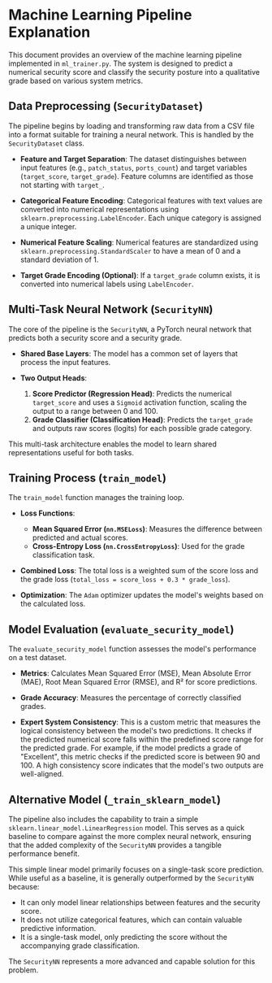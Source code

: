 # Machine Learning Pipeline Explanation

This document provides an overview of the machine learning pipeline implemented in `ml_trainer.py`. The system is designed to predict a numerical security score and classify the security posture into a qualitative grade based on various system metrics.

## Data Preprocessing (`SecurityDataset`)

The pipeline begins by loading and transforming raw data from a CSV file into a format suitable for training a neural network. This is handled by the `SecurityDataset` class.

- **Feature and Target Separation**: The dataset distinguishes between input features (e.g., `patch_status`, `ports_count`) and target variables (`target_score`, `target_grade`). Feature columns are identified as those not starting with `target_`.

- **Categorical Feature Encoding**: Categorical features with text values are converted into numerical representations using `sklearn.preprocessing.LabelEncoder`. Each unique category is assigned a unique integer.

- **Numerical Feature Scaling**: Numerical features are standardized using `sklearn.preprocessing.StandardScaler` to have a mean of 0 and a standard deviation of 1.

- **Target Grade Encoding (Optional)**: If a `target_grade` column exists, it is converted into numerical labels using `LabelEncoder`.

## Multi-Task Neural Network (`SecurityNN`)

The core of the pipeline is the `SecurityNN`, a PyTorch neural network that predicts both a security score and a security grade.

- **Shared Base Layers**: The model has a common set of layers that process the input features.

- **Two Output Heads**:
  1. **Score Predictor (Regression Head)**: Predicts the numerical `target_score` and uses a `Sigmoid` activation function, scaling the output to a range between 0 and 100.
  2. **Grade Classifier (Classification Head)**: Predicts the `target_grade` and outputs raw scores (logits) for each possible grade category.

This multi-task architecture enables the model to learn shared representations useful for both tasks.

## Training Process (`train_model`)

The `train_model` function manages the training loop.

- **Loss Functions**:

  - **Mean Squared Error (`nn.MSELoss`)**: Measures the difference between predicted and actual scores.
  - **Cross-Entropy Loss (`nn.CrossEntropyLoss`)**: Used for the grade classification task.

- **Combined Loss**: The total loss is a weighted sum of the score loss and the grade loss (`total_loss = score_loss + 0.3 * grade_loss`).

- **Optimization**: The `Adam` optimizer updates the model's weights based on the calculated loss.

## Model Evaluation (`evaluate_security_model`)

The `evaluate_security_model` function assesses the model's performance on a test dataset.

- **Metrics**: Calculates Mean Squared Error (MSE), Mean Absolute Error (MAE), Root Mean Squared Error (RMSE), and R² for score predictions.

- **Grade Accuracy**: Measures the percentage of correctly classified grades.

- **Expert System Consistency**: This is a custom metric that measures the logical consistency between the model's two predictions. It checks if the predicted numerical score falls within the predefined score range for the predicted grade. For example, if the model predicts a grade of "Excellent", this metric checks if the predicted score is between 90 and 100. A high consistency score indicates that the model's two outputs are well-aligned.

## Alternative Model (`_train_sklearn_model`)

The pipeline also includes the capability to train a simple `sklearn.linear_model.LinearRegression` model. This serves as a quick baseline to compare against the more complex neural network, ensuring that the added complexity of the `SecurityNN` provides a tangible performance benefit.

This simple linear model primarily focuses on a single-task score prediction. While useful as a baseline, it is generally outperformed by the `SecurityNN` because:

- It can only model linear relationships between features and the security score.
- It does not utilize categorical features, which can contain valuable predictive information.
- It is a single-task model, only predicting the score without the accompanying grade classification.

The `SecurityNN` represents a more advanced and capable solution for this problem.
